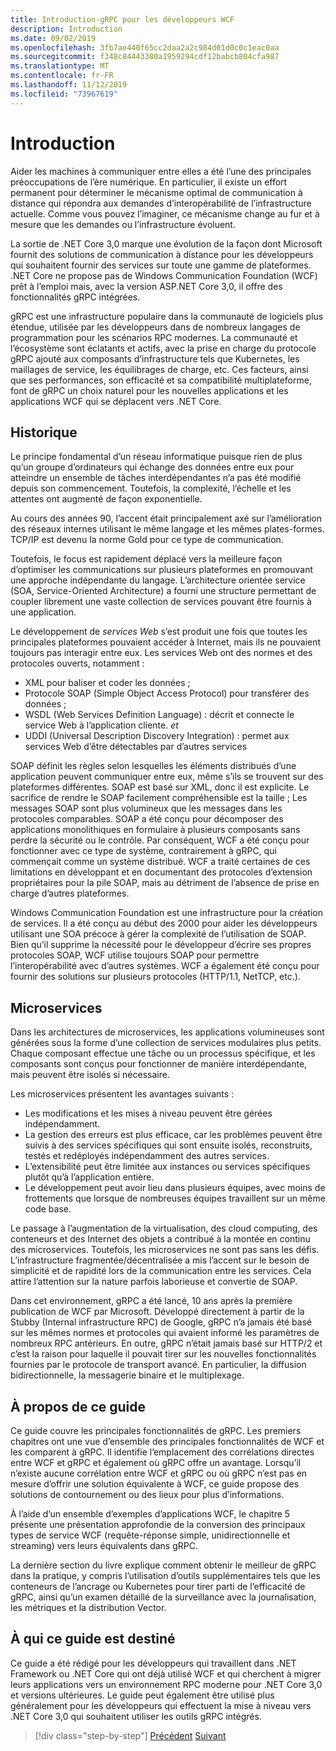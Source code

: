 ```yaml
---
title: Introduction-gRPC pour les développeurs WCF
description: Introduction
ms.date: 09/02/2019
ms.openlocfilehash: 3fb7ae440f65cc2daa2a2c984d01d0c0c1eac0aa
ms.sourcegitcommit: f348c84443380a1959294cdf12babcb804cfa987
ms.translationtype: MT
ms.contentlocale: fr-FR
ms.lasthandoff: 11/12/2019
ms.locfileid: "73967619"
---
```

# <a name="introduction"></a>Introduction

Aider les machines à communiquer entre elles a été l’une des principales préoccupations de l’ère numérique. En particulier, il existe un effort permanent pour déterminer le mécanisme optimal de communication à distance qui répondra aux demandes d’interopérabilité de l’infrastructure actuelle. Comme vous pouvez l’imaginer, ce mécanisme change au fur et à mesure que les demandes ou l’infrastructure évoluent.

La sortie de .NET Core 3,0 marque une évolution de la façon dont Microsoft fournit des solutions de communication à distance pour les développeurs qui souhaitent fournir des services sur toute une gamme de plateformes. .NET Core ne propose pas de Windows Communication Foundation (WCF) prêt à l’emploi mais, avec la version ASP.NET Core 3,0, il offre des fonctionnalités gRPC intégrées.

gRPC est une infrastructure populaire dans la communauté de logiciels plus étendue, utilisée par les développeurs dans de nombreux langages de programmation pour les scénarios RPC modernes. La communauté et l’écosystème sont éclatants et actifs, avec la prise en charge du protocole gRPC ajouté aux composants d’infrastructure tels que Kubernetes, les maillages de service, les équilibrages de charge, etc. Ces facteurs, ainsi que ses performances, son efficacité et sa compatibilité multiplateforme, font de gRPC un choix naturel pour les nouvelles applications et les applications WCF qui se déplacent vers .NET Core.

## <a name="history"></a>Historique

Le principe fondamental d’un réseau informatique puisque rien de plus qu’un groupe d’ordinateurs qui échange des données entre eux pour atteindre un ensemble de tâches interdépendantes n’a pas été modifié depuis son commencement. Toutefois, la complexité, l’échelle et les attentes ont augmenté de façon exponentielle.  

Au cours des années 90, l’accent était principalement axé sur l’amélioration des réseaux internes utilisant le même langage et les mêmes plates-formes. TCP/IP est devenu la norme Gold pour ce type de communication.

Toutefois, le focus est rapidement déplacé vers la meilleure façon d’optimiser les communications sur plusieurs plateformes en promouvant une approche indépendante du langage. L’architecture orientée service (SOA, Service-Oriented Architecture) a fourni une structure permettant de coupler librement une vaste collection de services pouvant être fournis à une application.

Le développement de *services Web* s’est produit une fois que toutes les principales plateformes pouvaient accéder à Internet, mais ils ne pouvaient toujours pas interagir entre eux. Les services Web ont des normes et des protocoles ouverts, notamment :

- XML pour baliser et coder les données ;
- Protocole SOAP (Simple Object Access Protocol) pour transférer des données ;
- WSDL (Web Services Definition Language) : décrit et connecte le service Web à l’application cliente. *et*
- UDDI (Universal Description Discovery Integration) : permet aux services Web d’être détectables par d’autres services

SOAP définit les règles selon lesquelles les éléments distribués d’une application peuvent communiquer entre eux, même s’ils se trouvent sur des plateformes différentes. SOAP est basé sur XML, donc il est explicite. Le sacrifice de rendre le SOAP facilement compréhensible est la taille ; Les messages SOAP sont plus volumineux que les messages dans les protocoles comparables. SOAP a été conçu pour décomposer des applications monolithiques en formulaire à plusieurs composants sans perdre la sécurité ou le contrôle. Par conséquent, WCF a été conçu pour fonctionner avec ce type de système, contrairement à gRPC, qui commençait comme un système distribué. WCF a traité certaines de ces limitations en développant et en documentant des protocoles d’extension propriétaires pour la pile SOAP, mais au détriment de l’absence de prise en charge d’autres plateformes.

Windows Communication Foundation est une infrastructure pour la création de services. Il a été conçu au début des 2000 pour aider les développeurs utilisant une SOA précoce à gérer la complexité de l’utilisation de SOAP. Bien qu’il supprime la nécessité pour le développeur d’écrire ses propres protocoles SOAP, WCF utilise toujours SOAP pour permettre l’interopérabilité avec d’autres systèmes. WCF a également été conçu pour fournir des solutions sur plusieurs protocoles (HTTP/1.1, NetTCP, etc.).

## <a name="microservices"></a>Microservices

Dans les architectures de microservices, les applications volumineuses sont générées sous la forme d’une collection de services modulaires plus petits. Chaque composant effectue une tâche ou un processus spécifique, et les composants sont conçus pour fonctionner de manière interdépendante, mais peuvent être isolés si nécessaire.

Les microservices présentent les avantages suivants :

- Les modifications et les mises à niveau peuvent être gérées indépendamment.
- La gestion des erreurs est plus efficace, car les problèmes peuvent être suivis à des services spécifiques qui sont ensuite isolés, reconstruits, testés et redéployés indépendamment des autres services.
- L’extensibilité peut être limitée aux instances ou services spécifiques plutôt qu’à l’application entière.
- Le développement peut avoir lieu dans plusieurs équipes, avec moins de frottements que lorsque de nombreuses équipes travaillent sur un même code base.

Le passage à l’augmentation de la virtualisation, des cloud computing, des conteneurs et des Internet des objets a contribué à la montée en continu des microservices. Toutefois, les microservices ne sont pas sans les défis. L’infrastructure fragmentée/décentralisée a mis l’accent sur le besoin de simplicité et de rapidité lors de la communication entre les services. Cela attire l’attention sur la nature parfois laborieuse et convertie de SOAP.

Dans cet environnement, gRPC a été lancé, 10 ans après la première publication de WCF par Microsoft. Développé directement à partir de la Stubby (Internal infrastructure RPC) de Google, gRPC n’a jamais été basé sur les mêmes normes et protocoles qui avaient informé les paramètres de nombreux RPC antérieurs. En outre, gRPC n’était jamais basé sur HTTP/2 et c’est la raison pour laquelle il pouvait tirer sur les nouvelles fonctionnalités fournies par le protocole de transport avancé. En particulier, la diffusion bidirectionnelle, la messagerie binaire et le multiplexage.

## <a name="about-this-guide"></a>À propos de ce guide

Ce guide couvre les principales fonctionnalités de gRPC. Les premiers chapitres ont une vue d’ensemble des principales fonctionnalités de WCF et les comparent à gRPC. Il identifie l’emplacement des corrélations directes entre WCF et gRPC et également où gRPC offre un avantage. Lorsqu’il n’existe aucune corrélation entre WCF et gRPC ou où gRPC n’est pas en mesure d’offrir une solution équivalente à WCF, ce guide propose des solutions de contournement ou des lieux pour plus d’informations.

À l’aide d’un ensemble d’exemples d’applications WCF, le chapitre 5 présente une présentation approfondie de la conversion des principaux types de service WCF (requête-réponse simple, unidirectionnelle et streaming) vers leurs équivalents dans gRPC.

La dernière section du livre explique comment obtenir le meilleur de gRPC dans la pratique, y compris l’utilisation d’outils supplémentaires tels que les conteneurs de l’ancrage ou Kubernetes pour tirer parti de l’efficacité de gRPC, ainsi qu’un examen détaillé de la surveillance avec la journalisation, les métriques et la distribution Vector.

## <a name="whom-this-guide-is-for"></a>À qui ce guide est destiné

Ce guide a été rédigé pour les développeurs qui travaillent dans .NET Framework ou .NET Core qui ont déjà utilisé WCF et qui cherchent à migrer leurs applications vers un environnement RPC moderne pour .NET Core 3,0 et versions ultérieures. Le guide peut également être utilisé plus généralement pour les développeurs qui effectuent la mise à niveau vers .NET Core 3,0 qui souhaitent utiliser les outils gRPC intégrés.

>[!div class="step-by-step"]
>[Précédent](index.md)
>[Suivant](grpc-overview.md)
